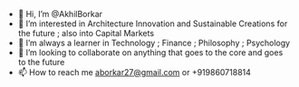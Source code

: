 - 👋 Hi, I’m @AkhilBorkar
- 👀 I’m interested in Architecture Innovation and Sustainable Creations for the future ; also into Capital Markets
- 🌱 I’m always a learner in Technology ; Finance ; Philosophy ; Psychology
- 💞️ I’m looking to collaborate on anything that goes to the core and goes to the future
- 📫 How to reach me aborkar27@gmail.com or +919860718814

<!---
AkhilBorkar/AkhilBorkar is a ✨ special ✨ repository because its `README.md` (this file) appears on your GitHub profile.
You can click the Preview link to take a look at your changes.
--->
